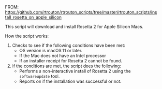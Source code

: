 FROM: 
https://github.com/rtrouton/rtrouton_scripts/tree/master/rtrouton_scripts/install_rosetta_on_apple_silicon

This script will download and install Rosetta 2 for Apple Silicon Macs.

How the script works:

1. Checks to see if the following conditions have been met:
	* OS version is macOS 11 or later.
	* If the Mac does not have an Intel processor
	* If an installer receipt for Rosetta 2 cannot be found.
3. 	If the conditions are met, the script does the following:
 	* Performs a non-interactive install of Rosetta 2 using the `softwareupdate` tool.
 	* Reports on if the installation was successful or not. 